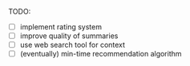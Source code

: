 TODO: 
- [ ] implement rating system 
- [ ] improve quality of summaries
- [ ] use web search tool for context
- [ ] (eventually) min-time recommendation algorithm
